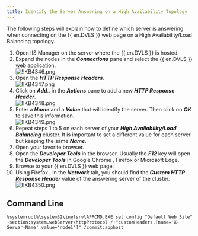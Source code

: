 ```yaml
---
title: Identify the Server Answering on a High Availability Topology
---
```

The following steps will explain how to define which server is answering when connecting on the {{ en.DVLS }} web page on a High Availability/Load Balancing topology.

1. Open IIS Manager on the server where the {{ en.DVLS }} is hosted.
1. Expand the nodes in the ***Connections*** pane and select the {{ en.DVLS }} web application.  
![!!KB4346.png](https://webdevolutions.azureedge.net/docs/en/kb/KB4346.png)
1. Open the ***HTTP Response Headers***.  
![!!KB4347.png](https://webdevolutions.azureedge.net/docs/en/kb/KB4347.png)
1. Click on ***Add***.. in the ***Actions*** pane to add a new ***HTTP Response Header***.  
![!!KB4348.png](https://webdevolutions.azureedge.net/docs/en/kb/KB4348.png)
1. Enter a ***Name*** and a ***Value*** that will identify the server. Then click on ***OK*** to save this information.  
![!!KB4349.png](https://webdevolutions.azureedge.net/docs/en/kb/KB4349.png)
1. Repeat steps 1 to 5 on each server of your ***High Availability/Load Balancing*** cluster. It is important to set a different value for each server but keeping the same ***Name***.
1. Open your favorite browser.
1. Open the ***Developer Tools*** in the browser. Usually the ***F12*** key will open the ***Developer Tools*** in Google Chrome , Firefox or Microsoft Edge.
1. Browse to your {{ en.DVLS }} web page.
1. Using Firefox , in the ***Network*** tab, you should find the ***Custom HTTP Response Header*** value of the answering server of the cluster.  
![!!KB4350.png](https://webdevolutions.azureedge.net/docs/en/kb/KB4350.png)

## Command Line

```
%systemroot%\system32\inetsrv\APPCMD.EXE set config "Default Web Site" -section:system.webServer/httpProtocol /+"customHeaders.[name='X-Server-Name',value='node1']" /commit:apphost
```